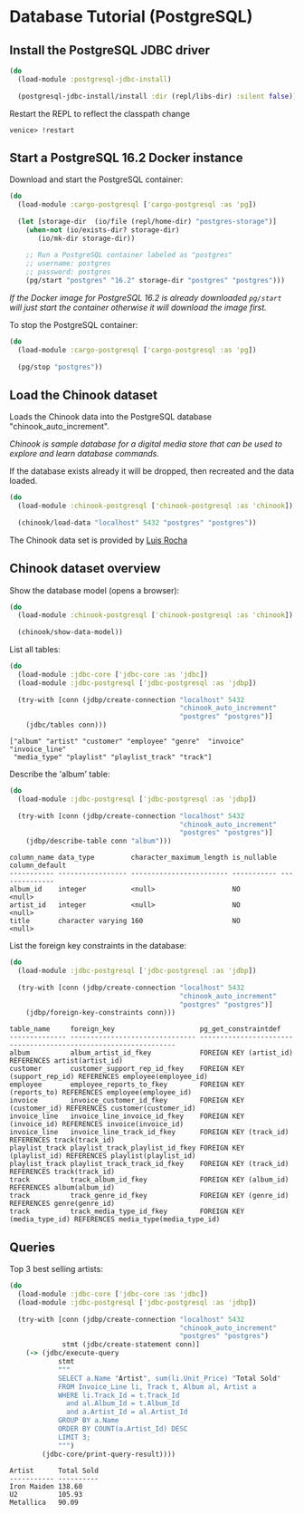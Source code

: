 # Database Tutorial (PostgreSQL)


## Install the PostgreSQL JDBC driver


```clojure
(do
  (load-module :postgresql-jdbc-install)
  
  (postgresql-jdbc-install/install :dir (repl/libs-dir) :silent false))
```

Restart the REPL to reflect the classpath change

```
venice> !restart
```


## Start a PostgreSQL 16.2 Docker instance

Download and start the PostgreSQL container:

```clojure
(do
  (load-module :cargo-postgresql ['cargo-postgresql :as 'pg])
           
  (let [storage-dir  (io/file (repl/home-dir) "postgres-storage")]
    (when-not (io/exists-dir? storage-dir)
       (io/mk-dir storage-dir))
       
    ;; Run a PostgreSQL container labeled as "postgres"
    ;; username: postgres
    ;; password: postgres
    (pg/start "postgres" "16.2" storage-dir "postgres" "postgres")))
```

*If the Docker image for PostgreSQL 16.2 is already downloaded `pg/start` will just start the container otherwise it will download the image first.*


To stop the PostgreSQL container:

```clojure
(do
  (load-module :cargo-postgresql ['cargo-postgresql :as 'pg])
           
  (pg/stop "postgres"))
```



## Load the Chinook dataset 

Loads the Chinook data into the PostgreSQL database "chinook_auto_increment".

*Chinook is sample database for a digital media store that can be used to explore and learn database commands.*

If the database exists already it will be dropped, then recreated and the data 
loaded.

```clojure
(do
  (load-module :chinook-postgresql ['chinook-postgresql :as 'chinook])
  
  (chinook/load-data "localhost" 5432 "postgres" "postgres"))
```

The Chinook data set is provided by [Luis Rocha](https://github.com/lerocha/chinook-database)



## Chinook dataset overview


Show the database model (opens a browser):

```clojure
(do
  (load-module :chinook-postgresql ['chinook-postgresql :as 'chinook])
  
  (chinook/show-data-model))
```

List all tables:

```clojure
(do
  (load-module :jdbc-core ['jdbc-core :as 'jdbc])
  (load-module :jdbc-postgresql ['jdbc-postgresql :as 'jdbp])
   
  (try-with [conn (jdbp/create-connection "localhost" 5432 
                                          "chinook_auto_increment" 
                                          "postgres" "postgres")]
    (jdbc/tables conn)))
```

```
["album" "artist" "customer" "employee" "genre"  "invoice" "invoice_line" 
 "media_type" "playlist" "playlist_track" "track"]
```


Describe the 'album' table:

```clojure
(do
  (load-module :jdbc-postgresql ['jdbc-postgresql :as 'jdbp])
   
  (try-with [conn (jdbp/create-connection "localhost" 5432 
                                          "chinook_auto_increment" 
                                          "postgres" "postgres")]
    (jdbp/describe-table conn "album")))
```

```
column_name data_type         character_maximum_length is_nullable column_default
----------- ----------------- ------------------------ ----------- --------------
album_id    integer           <null>                   NO          <null>        
artist_id   integer           <null>                   NO          <null>        
title       character varying 160                      NO          <null>        
```


List the foreign key constraints in the database:

```clojure
(do
  (load-module :jdbc-postgresql ['jdbc-postgresql :as 'jdbp])
           
  (try-with [conn (jdbp/create-connection "localhost" 5432 
                                          "chinook_auto_increment" 
                                          "postgres" "postgres")]
    (jdbp/foreign-key-constraints conn)))
```

```
table_name     foreign_key                     pg_get_constraintdef                                            
-------------- ------------------------------- ----------------------------------------------------------------
album          album_artist_id_fkey            FOREIGN KEY (artist_id) REFERENCES artist(artist_id)            
customer       customer_support_rep_id_fkey    FOREIGN KEY (support_rep_id) REFERENCES employee(employee_id)   
employee       employee_reports_to_fkey        FOREIGN KEY (reports_to) REFERENCES employee(employee_id)       
invoice        invoice_customer_id_fkey        FOREIGN KEY (customer_id) REFERENCES customer(customer_id)      
invoice_line   invoice_line_invoice_id_fkey    FOREIGN KEY (invoice_id) REFERENCES invoice(invoice_id)         
invoice_line   invoice_line_track_id_fkey      FOREIGN KEY (track_id) REFERENCES track(track_id)               
playlist_track playlist_track_playlist_id_fkey FOREIGN KEY (playlist_id) REFERENCES playlist(playlist_id)      
playlist_track playlist_track_track_id_fkey    FOREIGN KEY (track_id) REFERENCES track(track_id)               
track          track_album_id_fkey             FOREIGN KEY (album_id) REFERENCES album(album_id)               
track          track_genre_id_fkey             FOREIGN KEY (genre_id) REFERENCES genre(genre_id)               
track          track_media_type_id_fkey        FOREIGN KEY (media_type_id) REFERENCES media_type(media_type_id)

```
   
## Queries
 
Top 3 best selling artists:
 
```clojure
(do
  (load-module :jdbc-core ['jdbc-core :as 'jdbc])
  (load-module :jdbc-postgresql ['jdbc-postgresql :as 'jdbp])
           
  (try-with [conn (jdbp/create-connection "localhost" 5432 
                                          "chinook_auto_increment" 
                                          "postgres" "postgres")
             stmt (jdbc/create-statement conn)]
    (-> (jdbc/execute-query 
            stmt 
            """
            SELECT a.Name "Artist", sum(li.Unit_Price) "Total Sold" 
            FROM Invoice_Line li, Track t, Album al, Artist a
            WHERE li.Track_Id = t.Track_Id 
	          and al.Album_Id = t.Album_Id 
	          and a.Artist_Id = al.Artist_Id
            GROUP BY a.Name
            ORDER BY COUNT(a.Artist_Id) DESC
            LIMIT 3;
            """)
        (jdbc-core/print-query-result))))
```

```
Artist      Total Sold
----------- ----------
Iron Maiden 138.60    
U2          105.93    
Metallica   90.09     
```

       
